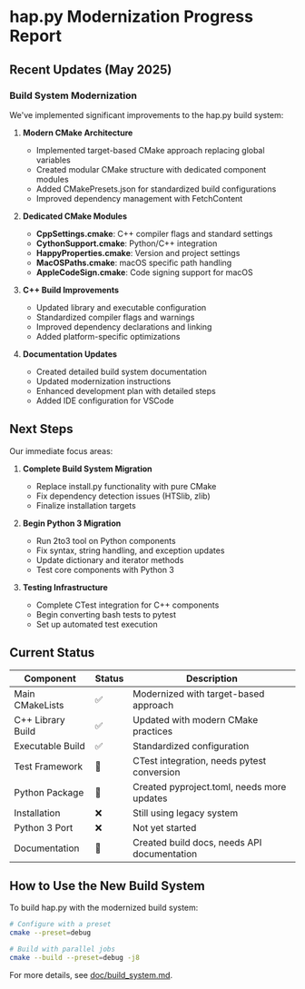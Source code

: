 # hap.py Modernization Progress Report

## Recent Updates (May 2025)

### Build System Modernization

We've implemented significant improvements to the hap.py build system:

1. **Modern CMake Architecture**
   - Implemented target-based CMake approach replacing global variables
   - Created modular CMake structure with dedicated component modules
   - Added CMakePresets.json for standardized build configurations
   - Improved dependency management with FetchContent

2. **Dedicated CMake Modules**
   - **CppSettings.cmake**: C++ compiler flags and standard settings
   - **CythonSupport.cmake**: Python/C++ integration
   - **HappyProperties.cmake**: Version and project settings
   - **MacOSPaths.cmake**: macOS specific path handling
   - **AppleCodeSign.cmake**: Code signing support for macOS

3. **C++ Build Improvements**
   - Updated library and executable configuration
   - Standardized compiler flags and warnings
   - Improved dependency declarations and linking
   - Added platform-specific optimizations

4. **Documentation Updates**
   - Created detailed build system documentation
   - Updated modernization instructions
   - Enhanced development plan with detailed steps
   - Added IDE configuration for VSCode

## Next Steps

Our immediate focus areas:

1. **Complete Build System Migration**
   - Replace install.py functionality with pure CMake
   - Fix dependency detection issues (HTSlib, zlib)
   - Finalize installation targets

2. **Begin Python 3 Migration**
   - Run 2to3 tool on Python components
   - Fix syntax, string handling, and exception updates
   - Update dictionary and iterator methods
   - Test core components with Python 3

3. **Testing Infrastructure**
   - Complete CTest integration for C++ components
   - Begin converting bash tests to pytest
   - Set up automated test execution

## Current Status

| Component         | Status | Description                                   |
|-------------------|--------|-----------------------------------------------|
| Main CMakeLists   | ✅     | Modernized with target-based approach         |
| C++ Library Build | ✅     | Updated with modern CMake practices           |
| Executable Build  | ✅     | Standardized configuration                    |
| Test Framework    | 🔄     | CTest integration, needs pytest conversion    |
| Python Package    | 🔄     | Created pyproject.toml, needs more updates    |
| Installation      | ❌     | Still using legacy system                     |
| Python 3 Port     | ❌     | Not yet started                               |
| Documentation     | 🔄     | Created build docs, needs API documentation   |

## How to Use the New Build System

To build hap.py with the modernized build system:

```bash
# Configure with a preset
cmake --preset=debug

# Build with parallel jobs
cmake --build --preset=debug -j8
```

For more details, see [doc/build_system.md](/doc/build_system.md).
